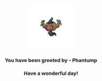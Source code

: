 <p align="center">
    <img src="https://raw.githubusercontent.com/PokeAPI/sprites/master/sprites/pokemon/708.png" width="150" height="150">
</p>
<h3 align="center">You have been greeted by - <b>Phantump</b></h3>
<h3 align="center">Have a wonderful day!</h3>
